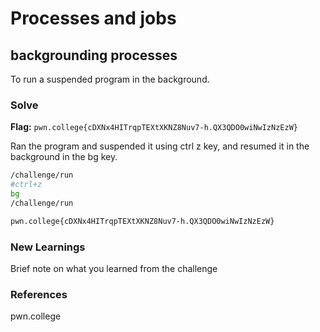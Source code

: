 # Processes and jobs

## backgrounding processes
To run a suspended program in the background.

### Solve
**Flag:** `pwn.college{cDXNx4HITrqpTEXtXKNZ8Nuv7-h.QX3QDO0wiNwIzNzEzW}`

Ran the program and suspended it using ctrl z key, and resumed it in the background in the bg key.

```bash
/challenge/run
#ctrl+z
bg
/challenge/run

pwn.college{cDXNx4HITrqpTEXtXKNZ8Nuv7-h.QX3QDO0wiNwIzNzEzW}
```

### New Learnings
Brief note on what you learned from the challenge

### References 
pwn.college
